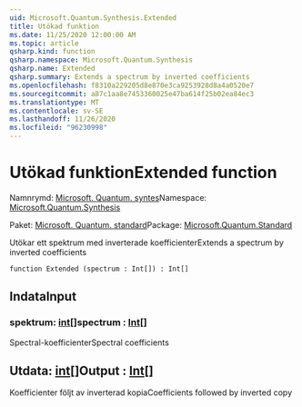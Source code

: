 ```yaml
---
uid: Microsoft.Quantum.Synthesis.Extended
title: Utökad funktion
ms.date: 11/25/2020 12:00:00 AM
ms.topic: article
qsharp.kind: function
qsharp.namespace: Microsoft.Quantum.Synthesis
qsharp.name: Extended
qsharp.summary: Extends a spectrum by inverted coefficients
ms.openlocfilehash: f8310a229205d8e870e3ca9253928d8a4a0520e7
ms.sourcegitcommit: a87c1aa8e7453360025e47ba614f25b02ea84ec3
ms.translationtype: MT
ms.contentlocale: sv-SE
ms.lasthandoff: 11/26/2020
ms.locfileid: "96230998"
---
```

# <a name="extended-function"></a><span data-ttu-id="25396-102">Utökad funktion</span><span class="sxs-lookup"><span data-stu-id="25396-102">Extended function</span></span>

<span data-ttu-id="25396-103">Namnrymd: [Microsoft. Quantum. syntes](xref:Microsoft.Quantum.Synthesis)</span><span class="sxs-lookup"><span data-stu-id="25396-103">Namespace: [Microsoft.Quantum.Synthesis](xref:Microsoft.Quantum.Synthesis)</span></span>

<span data-ttu-id="25396-104">Paket: [Microsoft. Quantum. standard](https://nuget.org/packages/Microsoft.Quantum.Standard)</span><span class="sxs-lookup"><span data-stu-id="25396-104">Package: [Microsoft.Quantum.Standard](https://nuget.org/packages/Microsoft.Quantum.Standard)</span></span>


<span data-ttu-id="25396-105">Utökar ett spektrum med inverterade koefficienter</span><span class="sxs-lookup"><span data-stu-id="25396-105">Extends a spectrum by inverted coefficients</span></span>

```qsharp
function Extended (spectrum : Int[]) : Int[]
```


## <a name="input"></a><span data-ttu-id="25396-106">Indata</span><span class="sxs-lookup"><span data-stu-id="25396-106">Input</span></span>

### <a name="spectrum--int"></a><span data-ttu-id="25396-107">spektrum: [int](xref:microsoft.quantum.lang-ref.int)[]</span><span class="sxs-lookup"><span data-stu-id="25396-107">spectrum : [Int](xref:microsoft.quantum.lang-ref.int)[]</span></span>

<span data-ttu-id="25396-108">Spectral-koefficienter</span><span class="sxs-lookup"><span data-stu-id="25396-108">Spectral coefficients</span></span>



## <a name="output--int"></a><span data-ttu-id="25396-109">Utdata: [int](xref:microsoft.quantum.lang-ref.int)[]</span><span class="sxs-lookup"><span data-stu-id="25396-109">Output : [Int](xref:microsoft.quantum.lang-ref.int)[]</span></span>

<span data-ttu-id="25396-110">Koefficienter följt av inverterad kopia</span><span class="sxs-lookup"><span data-stu-id="25396-110">Coefficients followed by inverted copy</span></span>